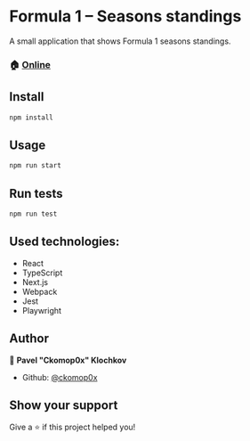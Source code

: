 # Formula 1 – Seasons standings
A small application that shows Formula 1 seasons standings.

### 🏠 [Online](https://f1-seasons.vercel.app/)

## Install

```sh
npm install
```

## Usage

```sh
npm run start
```

## Run tests

```sh
npm run test
```

## Used technologies:
- React
- TypeScript
- Next.js
- Webpack
- Jest
- Playwright

## Author

👤 **Pavel "Ckomop0x" Klochkov**

* Github: [@ckomop0x](https://github.com/ckomop0x)

## Show your support

Give a ⭐️ if this project helped you!
